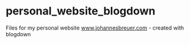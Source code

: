 # personal_website_blogdown
Files for my personal website www.johannesbreuer.com - created with blogdown
